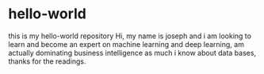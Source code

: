 # hello-world
this is my hello-world repository
Hi, my name is joseph and i am looking to learn and become an expert on machine learning and deep learning, am actually dominating business intelligence as much i know about data bases, thanks for the readings.
